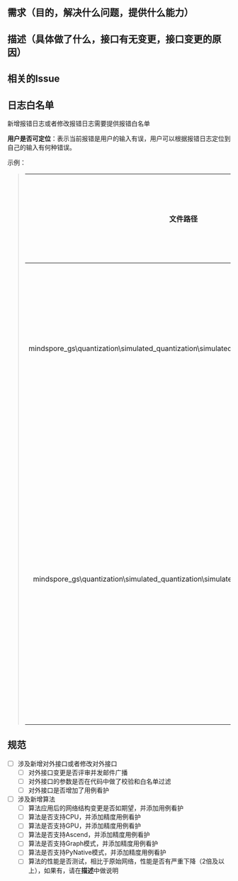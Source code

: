 ## 需求（目的，解决什么问题，提供什么能力）

## 描述（具体做了什么，接口有无变更，接口变更的原因）

## 相关的Issue

## 日志白名单

新增报错日志或者修改报错日志需要提供报错白名单

**用户是否可定位**：表示当前报错是用户的输入有误，用户可以根据报错日志定位到自己的输入有何种错误。

示例：

> | 文件路径 | 报错代码行 | 报错日志类型 | 出错场景和错误分析 | 用户是否可定位 | 定位说明（无法定位的需要给出原因） |
> | :-----: | :-----: | :-----: | :-----: | :-----: | :-----: |
> | mindspore_gs\quantization\simulated_quantization\simulated_quantization_aware_training.py | 115 | TypeError | 用户输入的config参数不是一个字典 | 是 | 日志中说明了是用户输入的config参数有误，说明了该参数期望的类型 |
> | mindspore_gs\quantization\simulated_quantization\simulated_quantization_layer_policy.py | 60 | NotImplementedError | SimQAT算法中配置了perchannel的激活量化，当前算法不支持 | 否 | 该配置项在对外接口处已经做了白名单校验，此处获取到不支持的场景值，应该是内部参数传递有误，不是用户输入有误 |

## 规范
- [ ] 涉及新增对外接口或者修改对外接口
    - [ ] 对外接口变更是否评审并发邮件广播
    - [ ] 对外接口的参数是否在代码中做了校验和白名单过滤
    - [ ] 对外接口是否增加了用例看护
- [ ] 涉及新增算法
    - [ ] 算法应用后的网络结构变更是否如期望，并添加用例看护
    - [ ] 算法是否支持CPU，并添加精度用例看护
    - [ ] 算法是否支持GPU，并添加精度用例看护
    - [ ] 算法是否支持Ascend，并添加精度用例看护
    - [ ] 算法是否支持Graph模式，并添加精度用例看护
    - [ ] 算法是否支持PyNative模式，并添加精度用例看护
    - [ ] 算法的性能是否测试，相比于原始网络，性能是否有严重下降（2倍及以上），如果有，请在**描述**中做说明
